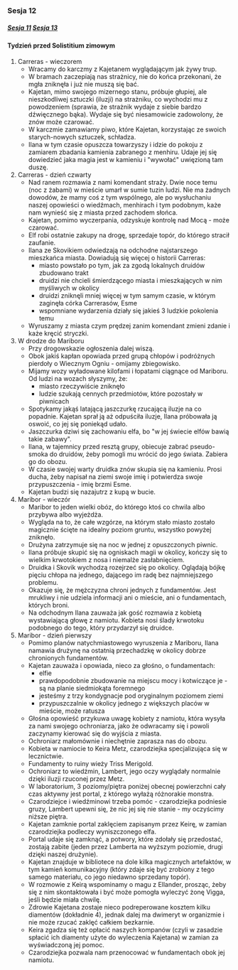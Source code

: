 ### Sesja 12
##### [Sesja 11](#sesja-011) [Sesja 13](#sesja-013)
#### Tydzień przed Solistitium zimowym
1. Carreras - wieczorem
    - Wracamy do karczmy z Kajetanem wyglądającym jak żywy trup.
    - W bramach zaczepiają nas strażnicy, nie do końca przekonani, że mgła zniknęła i już nie muszą się bać.
    - Kajetan, mimo swojego mizernego stanu, próbuje głupiej, ale nieszkodliwej sztuczki (iluzji) na strażniku, co wychodzi mu z powodzeniem (sprawia, że strażnik wydaje z siebie bardzo dźwięcznego bąka). Wydaje się być niesamowicie zadowolony, że znów może czarować.
    - W karczmie zamawiamy piwo, które Kajetan, korzystając ze swoich starych-nowych sztuczek, schładza.
    - Ilana w tym czasie opuszcza towarzyszy i idzie do pokoju z zamiarem zbadania kamienia zabranego z menhiru. Udaje jej się dowiedzieć jaka magia jest w kamieniu i "wywołać" uwięzioną tam duszę.
1. Carreras - dzień czwarty
    - Nad ranem rozmawia z nami komendant straży. Dwie noce temu (noc z żabami) w mieście umarł w sumie tuzin ludzi. Nie ma żadnych dowodów, że mamy coś z tym wspólnego, ale po wysłuchaniu naszej opowieści o wiedźmach, menhirach i tym podobnym, każe nam wynieść się z miasta przed zachodem słońca.
    - Kajetan, pomimo wyczerpania, odzyskuje kontrolę nad Mocą - może czarować.
    - Elf robi ostatnie zakupy na drogę, sprzedaje topór, do którego stracił zaufanie.
    - Ilana ze Skovikiem odwiedzają na odchodne najstarszego mieszkańca miasta. Dowiadują się więcej o historii Carreras:
        - miasto powstało po tym, jak za zgodą lokalnych druidów zbudowano trakt
        - druidzi nie chcieli śmierdzącego miasta i mieszkających w nim myśliwych w okolicy
        - druidzi zniknęli mniej więcej w tym samym czasie, w którym zaginęła córka Carrerasów, Esme
        - wspomniane wydarzenia działy się jakieś 3 ludzkie pokolenia temu
    - Wyruszamy z miasta czym prędzej zanim komendant zmieni zdanie i każe kręcić stryczki.
2. W drodze do Mariboru
    - Przy drogowskazie ogłoszenia dalej wiszą. 
    - Obok jakiś kapłan opowiada przed grupą chłopów i podróżnych pierdoły o Wiecznym Ogniu - omijamy zbiegowisko.
    - Mijamy wozy wyładowane kilofami i łopatami ciągnące od Mariboru. Od ludzi na wozach słyszymy, że:
        - miasto rzeczywiście zniknęło
        - ludzie szukają cennych przedmiotów, które pozostały w piwnicach
    - Spotykamy jakąś latającą jaszczurkę rzucającą iluzje na co popadnie. Kajetan sprał ją aż odpuściła iluzje, Ilana próbowała ją oswoić, co jej się poniekąd udało.
    - Jaszczurka dziwi się zachowaniu elfa, bo "w jej świecie elfów bawią takie zabawy".
    - Ilana, w tajemnicy przed resztą grupy, obiecuje zabrać pseudo-smoka do druidów, żeby pomogli mu wrócić do jego świata. Zabiera go do obozu. 
    - W czasie swojej warty druidka znów skupia się na kamieniu. Prosi ducha, żeby napisał na ziemi swoje imię i potwierdza swoje przypuszczenia - imię brzmi Esme.
    - Kajetan budzi się nazajutrz z kupą w bucie.
3. Maribor - wieczór
    - Maribor to jeden wielki obóz, do którego ktoś co chwila albo przybywa albo wyjeżdża.
    - Wygląda na to, że całe wzgórze, na którym stało miasto zostało magicznie ścięte na idealny poziom gruntu, wszystko powyżej zniknęło.
    - Drużyna zatrzymuje się na noc w jednej z opuszczonych piwnic.
    - Ilana próbuje skupić się na ogniskach magii w okolicy, kończy się to wielkim krwotokiem z nosa i niemalże zasłabnięciem.
    - Druidka i Skovik wychodzą rozejrzeć się po okolicy. Oglądają bójkę pięciu chłopa na jednego, dającego im radę bez najmniejszego problemu.
    - Okazuje się, że mężczyzna chroni jednych z fundamentów. Jest mrukliwy i nie udziela informacji ani o mieście, ani o fundamentach, których broni.
    - Na odchodnym Ilana zauważa jak gość rozmawia z kobietą wystawiającą głowę z namiotu. Kobieta nosi ślady krwotoku podobnego do tego, który przydarzył się druidce.
4. Maribor - dzień pierwszy
    - Pomimo planów natychmiastowego wyruszenia z Mariboru, Ilana namawia drużynę na ostatnią przechadzkę w okolicy dobrze chronionych fundamentów.
    - Kajetan zauważa i opowiada, nieco za głośno, o fundamentach:
        - elfie
        - prawdopodobnie zbudowanie na miejscu mocy i kotwiczące je - są na planie siedmiokąta foremnego
        - jesteśmy z trzy kondygnacje pod oryginalnym poziomem ziemi
        - przypuszczalnie w okolicy jednego z większych placów w mieście, może ratusza
    - Głośna opowieść przykuwa uwagę kobiety z namiotu, która wysyła za nami swojego ochroniarza, jako że odwracamy się i powoli zaczynamy kierować się do wyjścia z miasta.
    - Ochroniarz małomównie i niechętnie zaprasza nas do obozu.
    - Kobieta w namiocie to Keira Metz, czarodziejka specjalizująca się w lecznictwie.
    - Fundamenty to ruiny wieży Triss Merigold.
    - Ochroniarz to wiedźmin, Lambert, jego oczy wyglądały normalnie dzięki iluzji rzuconej przez Metz.
    - W laboratorium, 3 poziomy/piętra poniżej obecnej powierzchni cały czas aktywny jest portal, z którego wyłażą różnorakie monstra.
    - Czarodziejce i wiedźminowi trzeba pomóc - czarodziejka podniesie gruzy, Lambert upewni się, że nic jej się nie stanie - my oczyścimy niższe piętra.
    - Kajetan zamknie portal zaklęciem zapisanym przez Keirę, w zamian czarodziejka podleczy wyniszczonego elfa.
    - Portal udaje się zamknąć, a potwory, które zdołały się przedostać, zostają zabite (jeden przez Lamberta na wyższym poziomie, drugi dzięki naszej drużynie).
    - Kajetan znajduje w bibliotece na dole kilka magicznych artefaktów, w tym kamień komunikacyjny (który zdaje się być zrobiony z tego samego materiału, co jego niedawno sprzedany topór).
    - W rozmowie z Keirą wspominamy o magu z Ellander, prosząc, żeby się z nim skontaktowała i być może pomogła wyleczyć żonę Vigga, jeśli będzie miała chwilę.
    - Zdrowie Kajetana zostaje nieco podreperowane kosztem kilku diamentów (dokładnie 4), jednak dalej ma dwimeryt w organizmie i nie może rzucać zaklęć całkiem bezkarnie.
    - Keira zgadza się też opłacić naszych kompanów (czyli w zasadzie spłacić ich diamenty użyte do wyleczenia Kajetana) w zamian za wyświadczoną jej pomoc.
    - Czarodziejka pozwala nam przenocować w fundamentach obok jej namiotu.